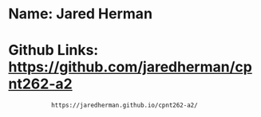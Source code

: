 # Name: Jared Herman
# Github Links: https://github.com/jaredherman/cpnt262-a2
                https://jaredherman.github.io/cpnt262-a2/
                